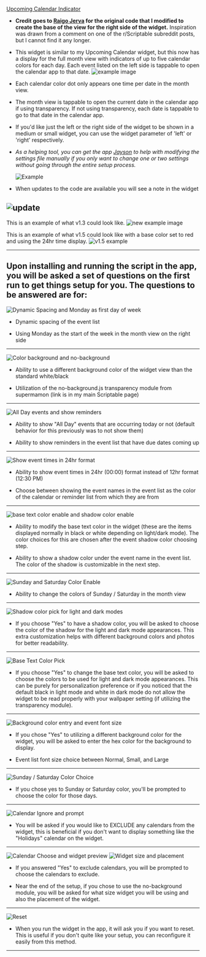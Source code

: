[Upcoming Calendar Indicator](Upcoming%20Calendar%20Indicator.js)  
* **Credit goes to [Raigo Jerva](https://gist.github.com/rudotriton/b51d227c3d1d9cb497829ae45583224f#instructions) for the original code that I modified to create the base of the view for the right side of the widget.**
    Inspiration was drawn from a comment on one of the r/Scriptable subreddit posts, but I cannot find it any longer. 

* This widget is similar to my Upcoming Calendar widget, but this now has a display for the full month view with indicators of up to five calendar colors for each day. Each event listed on the left side is tappable to open the calendar app to that date. 
![example image](https://i.imgur.com/wz6ZSCG.jpg)
* Each calendar color dot only appears one time per date in the month view.
* The month view is tappable to open the current date in the calendar app if using transparency. If not using transparency, each date is tappable to go to that date in the calendar app. 
* If you'd like just the left or the right side of the widget to be shown in a medium or small widget, you can use the widget parameter of 'left' or 'right' respectively.
* *As a helping tool, you can get the app [Jayson](https://apps.apple.com/gb/app/jayson/id1447750768) to help with modifying the settings file manually if you only want to change one or two settings without going through the entire setup process.*
        
    ![Example](https://i.imgur.com/1uZ3wzZ.jpg)
* When updates to the code are available you will see a note in the widget
      
![update](https://i.imgur.com/JBawO7v.jpg)
---
  This is an example of what v1.3 could look like. 
![new example image]( https://i.imgur.com/iUci7ty.jpg)

  This is an example of what v1.5 could look like with a base color set to red and using the 24hr time display. 
![v1.5 example](https://i.imgur.com/CORi5YL.jpg)

---
Upon installing and running the script in the app, you will be asked a set of questions on the first run to get things setup for you. The questions to be answered are for:   
---
  ![Dynamic Spacing and Monday as first day of week](https://i.imgur.com/ZTMxt3g.jpg)
        
  * Dynamic spacing of the event list

  * Using Monday as the start of the week in the month view on the right side
---        
  ![Color background and no-background](https://i.imgur.com/cdCuM29.jpg)
  * Ability to use a different background color of the widget view than the standard white/black

  * Utilization of the no-background.js transparency module from supermamon (link is in my main Scriptable page)
---        
  ![All Day events and show reminders](https://i.imgur.com/LsQQrTk.jpg)
  * Ability to show "All Day" events that are occurring today or not (default behavior for this previously was to not show them)
  
  * Ability to show reminders in the event list that have due dates coming up
---        
  ![Show event times in 24hr format](https://i.imgur.com/KbHeWST.jpg)
  * Ability to show event times in 24hr (00:00) format instead of 12hr format (12:30 PM)
  
  * Choose between showing the event names in the event list as the color of the calendar or reminder list from which they are from
---        
  ![base text color enable and shadow color enable](https://i.imgur.com/IeYQwnT.jpg)
  * Ability to modify the base text color in the widget (these are the items displayed normally in black or white depending on light/dark mode). The color choices for this are chosen after the event shadow color choosing step.
  
  * Ability to show a shadow color under the event name in the event list. The color of the shadow is customizable in the next step. 
---        
  ![Sunday and Saturday Color Enable](https://i.imgur.com/97Ic5UH.png)
  * Ability to change the colors of Sunday / Saturday in the month view
---
  ![Shadow color pick for light and dark modes](https://i.imgur.com/hYEjkmo.jpg)
  * If you choose "Yes" to have a shadow color, you will be asked to choose the color of the shadow for the light and dark mode appearances. This extra customization helps with different background colors and photos for better readability.
---        
  ![Base Text Color Pick](https://i.imgur.com/1sZ281Q.jpg)
  * If you choose "Yes" to change the base text color, you will be asked to choose the colors to be used for light and dark mode appearances. This can be purely for personalization preference or if you noticed that the default black in light mode and white in dark mode do not allow the widget to be read properly with your wallpaper setting (if utilizing the transparency module).
---        
  ![Background color entry and event font size](https://i.imgur.com/K1cBxB9.jpg)
  * If you chose "Yes" to utilizing a different background color for the widget, you will be asked to enter the hex color for the background to display.
      
  * Event list font size choice between Normal, Small, and Large
---        
  ![Sunday / Saturday Color Choice](https://i.imgur.com/OKDJy0A.jpg)
  * If you chose yes to Sunday or Saturday color, you'll be prompted to choose the color for those days. 
---
  ![Calendar Ignore and prompt](https://i.imgur.com/a7q2AOU.jpg)
  * You will be asked if you would like to EXCLUDE any calendars from the widget, this is beneficial if you don't want to display something like the "Holidays" calendar on the widget. 
---         
  ![Calendar Choose and widget preview](https://i.imgur.com/LKFvBz7.jpg)
  ![Widget size and placement](https://i.imgur.com/HtO8kXN.jpg)
  * If you answered "Yes" to exclude calendars, you will be prompted to choose the calendars to exclude. 

* Near the end of the setup, if you chose to use the no-background module, you will be asked for what size widget you will be using and also the placement of the widget. 
--- 
![Reset](https://i.imgur.com/w7kYZB9.jpg)
* When you run the widget in the app, it will ask you if you want to reset. This is useful if you don't quite like your setup, you can reconfigure it easily from this method. 
--- 
